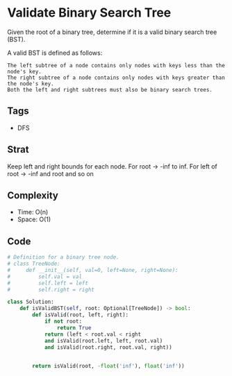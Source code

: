 # Validate Binary Search Tree
Given the root of a binary tree, determine if it is a valid binary search tree (BST).

A valid BST is defined as follows:

    The left subtree of a node contains only nodes with keys less than the node's key.
    The right subtree of a node contains only nodes with keys greater than the node's key.
    Both the left and right subtrees must also be binary search trees.


## Tags
- DFS

## Strat
Keep left and right bounds for each node. For root -> -inf to inf. For left of root -> -inf and root and so on

## Complexity

- Time: O(n)
- Space: O(1)

## Code

```python
# Definition for a binary tree node.
# class TreeNode:
#     def __init__(self, val=0, left=None, right=None):
#         self.val = val
#         self.left = left
#         self.right = right

class Solution:
    def isValidBST(self, root: Optional[TreeNode]) -> bool:
        def isValid(root, left, right):
            if not root:
                return True
            return (left < root.val < right
            and isValid(root.left, left, root.val)
            and isValid(root.right, root.val, right))
            

        return isValid(root, -float('inf'), float('inf'))
```